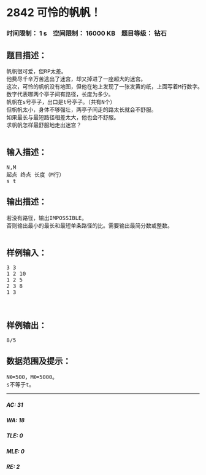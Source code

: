 # 2842 可怜的帆帆！   
### 时间限制： 1 s&nbsp;&nbsp;&nbsp;&nbsp;空间限制： 16000 KB&nbsp;&nbsp;&nbsp;&nbsp;题目等级： 钻石  
## 题目描述：  

<pre>
帆帆很可爱，但RP太差。
他费尽千辛万苦逃出了迷宫，却又掉进了一座超大的迷宫。
这次，可怜的帆帆没有地图，但他在地上发现了一张发黄的纸，上面写着M行数字。
数字代表哪两个亭子间有路径，长度为多少。
帆帆在s号亭子，出口是t号亭子。（共有N个）
但帆帆太小，身体不够强壮，两亭子间走的路太长就会不舒服。
如果最长与最短路径相差太大，他也会不舒服。
求帆帆怎样最舒服地走出迷宫？
 
</pre>
  
  
## 输入描述：  

<pre>
N,M
起点 终点 长度（M行）
s t
</pre>
  
  
## 输出描述：  

<pre>
若没有路径，输出IMPOSSIBLE。
否则输出最小的最长和最短单条路径的比。需要输出最简分数或整数。
 
</pre>
  
  
## 样例输入：  

<pre>
3 3  
1 2 10  
1 2 5  
2 3 8  
1 3  
  

</pre>
  
  
## 样例输出：  

<pre>
8/5
</pre>
  
  
## 数据范围及提示：  

<pre>
N《=500，M《=5000。
s不等于t。
</pre>
  
  
***  

##### AC: 31  
##### WA: 18  
##### TLE: 0  
##### MLE: 0  
##### RE: 2  
